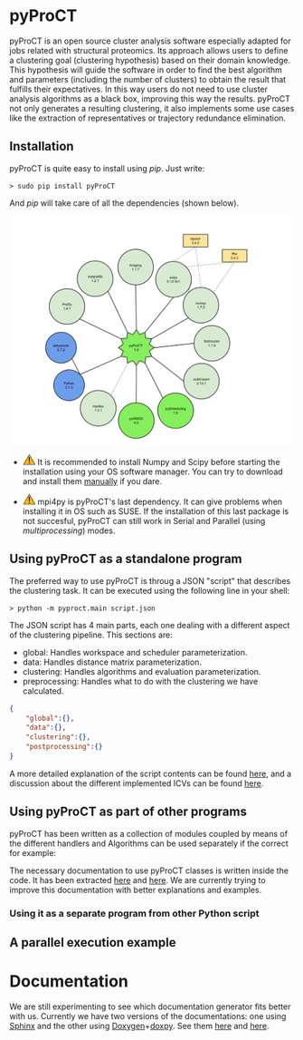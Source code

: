 pyProCT
==========

pyProCT is an open source cluster analysis software especially adapted for jobs related with structural proteomics. Its approach allows users to define a clustering goal (clustering hypothesis) based on their domain knowledge. This hypothesis will guide the software in order to find the best algorithm and parameters (including the number of clusters) to obtain the result that fulfills their expectatives. In this way users do not need to use cluster analysis algorithms as a black box, improving this way the results.
pyProCT not only generates a resulting clustering, it also implements some use cases like the extraction of representatives or trajectory redundance elimination.

## Installation
pyProCT is quite easy to install using *pip*. Just write:

```Shell
> sudo pip install pyProCT

```
And *pip* will take care of all the dependencies (shown below).

<img src="img/dependencies.png"> </img>

- <img src="img/warning.png"></img>  It is recommended to install Numpy and Scipy before starting the installation using your OS software manager. You can try to download and install them [manually](http://docs.scipy.org/doc/numpy/user/install.html) if you dare.

- <img src="img/warning.png"></img>  mpi4py is pyProCT's last dependency. It can give problems when installing it in OS such as SUSE. If the installation of this last package is not succesful, pyProCT can still work in Serial and Parallel (using *multiprocessing*) modes.

## Using pyProCT as a standalone program

The preferred way to use pyProCT is throug a JSON "script" that describes the clustering task. It can be executed using the following line in your shell:

```Shell
> python -m pyproct.main script.json
```

The JSON script has 4 main parts, each one dealing with a different aspect of the clustering pipeline. This sections are:
* global: Handles workspace and scheduler parameterization.
* data: Handles distance matrix parameterization.
* clustering: Handles algorithms and evaluation parameterization.
* preprocessing: Handles what to do with the clustering we have calculated.


```JSON
{
	"global":{},
	"data":{},
	"clustering":{},
	"postprocessing":{}
}
```
A more detailed explanation of the script contents can be found [here](pdf/script_info.pdf), and a discussion about the different implemented ICVs can be found [here](pdf/icv_info.pdf). 


## Using pyProCT as part of other programs 
pyProCT has been written as a collection of modules coupled by means of the different handlers and 
Algorithms can be used separately if the correct for example:


The necessary documentation to use pyProCT classes is written inside the code. It has been extracted [here]() and [here](). We are currently trying to improve this documentation with better explanations and examples. 

### Using it as a separate program from other Python script



## A parallel execution example


# Documentation 

We are still experimenting to see which documentation generator fits better with us. Currently we have two versions of the documentations: one using [Sphinx](http://sphinx-doc.org/) and the other using [Doxygen](http://www.stack.nl/~dimitri/doxygen/)+[doxpy](http://code.foosel.org/doxypy). See them [here](pyproct/docs/_build/html/index.html) and [here](pyproct/docs/doxyxml/html/index.html).










